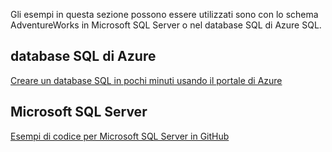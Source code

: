  Gli esempi in questa sezione possono essere utilizzati sono con lo schema AdventureWorks in Microsoft SQL Server o nel database SQL di Azure SQL.  
 
 ## <a name="azure-sql-database"></a>database SQL di Azure
 [Creare un database SQL in pochi minuti usando il portale di Azure](https://azure.microsoft.com/documentation/articles/sql-database-get-started/)
 
 ## <a name="microsoft-sql-server"></a>Microsoft SQL Server 
 [Esempi di codice per Microsoft SQL Server in GitHub](https://github.com/Microsoft/sql-server-samples/releases/tag/adventureworks)

